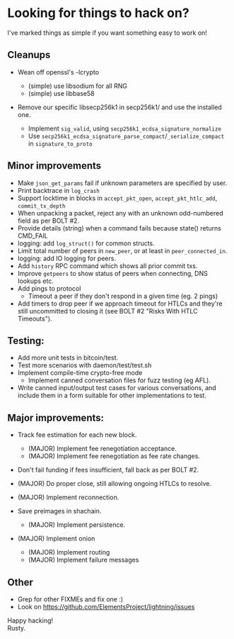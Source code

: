 # Looking for things to hack on? #

I've marked things as simple if you want something easy to work on!

## Cleanups ##

* Wean off openssl's -lcrypto
  * (simple) use libsodium for all RNG
  * (simple) use libbase58

* Remove our specific libsecp256k1 in secp256k1/ and use the installed one.
  * Implement `sig_valid`, using `secp256k1_ecdsa_signature_normalize`
  * Use `secp256k1_ecdsa_signature_parse_compact`/`_serialize_compact` in `signature_to_proto`

## Minor improvements ##

* Make `json_get_params` fail if unknown parameters are specified by user.
* Print backtrace in `log_crash`
* Support locktime in blocks in `accept_pkt_open`, `accept_pkt_htlc_add`, `commit_tx_depth`
* When unpacking a packet, reject any with an unknown odd-numbered field as per BOLT #2.
* Provide details (string) when a command fails because state() returns CMD_FAIL
* logging: add `log_struct()` for common structs.
* Limit total number of peers in `new_peer`, or at least in `peer_connected_in`.
* logging: add IO logging for peers.
* Add `history` RPC command which shows all prior commit txs.
* Improve `getpeers` to show status of peers when connecting, DNS lookups etc.
* Add pings to protocol
  * Timeout a peer if they don't respond in a given time (eg. 2 pings)
* Add timers to drop peer if we approach timeout for HTLCs and they're still
uncommitted to closing it (see BOLT #2 "Risks With HTLC Timeouts").

## Testing: ##

* Add more unit tests in bitcoin/test.
* Test more scenarios with daemon/test/test.sh
* Implement compile-time crypto-free mode
  * Implement canned conversation files for fuzz testing (eg AFL).
* Write canned input/output test cases for various conversations, and
  include them in a form suitable for other implementations to test.

## Major improvements: ##

* Track fee estimation for each new block.
  * (MAJOR) Implement fee renegotiation acceptance.
  * (MAJOR) Implement fee renegotiation as fee rate changes.

* Don't fail funding if fees insufficient, fall back as per BOLT #2.

* (MAJOR) Do proper close, still allowing ongoing HTLCs to resolve.

* (MAJOR) Implement reconnection.
* Save preimages in shachain.
  * (MAJOR) Implement persistence.
* (MAJOR) Implement onion
  * (MAJOR) Implement routing
  * (MAJOR) Implement failure messages

## Other ##

* Grep for other FIXMEs and fix one :)
* Look on https://github.com/ElementsProject/lightning/issues

Happy hacking!<br>
Rusty.
